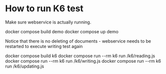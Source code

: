 # How to run K6 test

Make sure webservice is actually running.

docker compose build demo
docker compose up demo

Notice that there is no deleting of documents - webservice needs to be restarted to execute writing test again

docker compose build k6
docker compose run --rm k6 run /k6/reading.js
docker compose run --rm k6 run /k6/writing.js
docker compose run --rm k6 run /k6/updating.js
